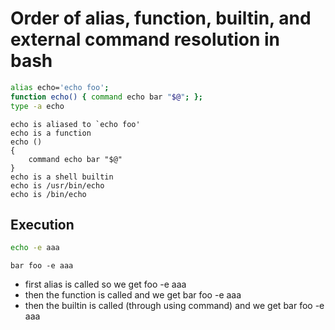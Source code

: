 # Order of alias, function, builtin, and external command resolution in bash
```bash
alias echo='echo foo';
function echo() { command echo bar "$@"; };
type -a echo
```
```
echo is aliased to `echo foo'
echo is a function
echo ()
{
    command echo bar "$@"
}
echo is a shell builtin
echo is /usr/bin/echo
echo is /bin/echo
```
## Execution
```bash
echo -e aaa
```
```
bar foo -e aaa

```
- first alias is called so we get foo -e aaa
- then the function is called and we get bar foo -e aaa
- then the builtin is called (through using command) and we get bar foo -e aaa

